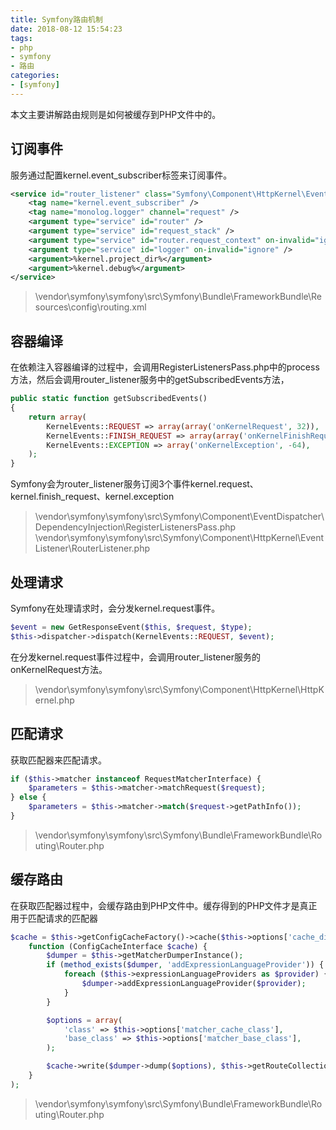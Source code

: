 ```yaml
---
title: Symfony路由机制
date: 2018-08-12 15:54:23
tags:
- php
- symfony
- 路由
categories:
- [symfony]
---
```

本文主要讲解路由规则是如何被缓存到PHP文件中的。

## 订阅事件
服务通过配置kernel.event_subscriber标签来订阅事件。

```xml
<service id="router_listener" class="Symfony\Component\HttpKernel\EventListener\RouterListener">
    <tag name="kernel.event_subscriber" />
    <tag name="monolog.logger" channel="request" />
    <argument type="service" id="router" />
    <argument type="service" id="request_stack" />
    <argument type="service" id="router.request_context" on-invalid="ignore" />
    <argument type="service" id="logger" on-invalid="ignore" />
    <argument>%kernel.project_dir%</argument>
    <argument>%kernel.debug%</argument>
</service>
```

> \vendor\symfony\symfony\src\Symfony\Bundle\FrameworkBundle\Resources\config\routing.xml

## 容器编译
在依赖注入容器编译的过程中，会调用RegisterListenersPass.php中的process方法，然后会调用router_listener服务中的getSubscribedEvents方法，

```php
public static function getSubscribedEvents()
{
    return array(
        KernelEvents::REQUEST => array(array('onKernelRequest', 32)),
        KernelEvents::FINISH_REQUEST => array(array('onKernelFinishRequest', 0)),
        KernelEvents::EXCEPTION => array('onKernelException', -64),
    );
}
```

Symfony会为router_listener服务订阅3个事件kernel.request、kernel.finish_request、kernel.exception

> \vendor\symfony\symfony\src\Symfony\Component\EventDispatcher\DependencyInjection\RegisterListenersPass.php
> \vendor\symfony\symfony\src\Symfony\Component\HttpKernel\EventListener\RouterListener.php

## 处理请求
Symfony在处理请求时，会分发kernel.request事件。

```php
$event = new GetResponseEvent($this, $request, $type);
$this->dispatcher->dispatch(KernelEvents::REQUEST, $event);
```

在分发kernel.request事件过程中，会调用router_listener服务的onKernelRequest方法。

> \vendor\symfony\symfony\src\Symfony\Component\HttpKernel\HttpKernel.php

## 匹配请求
获取匹配器来匹配请求。

```php
if ($this->matcher instanceof RequestMatcherInterface) {
    $parameters = $this->matcher->matchRequest($request);
} else {
    $parameters = $this->matcher->match($request->getPathInfo());
}
```

> \vendor\symfony\symfony\src\Symfony\Bundle\FrameworkBundle\Routing\Router.php

## 缓存路由
在获取匹配器过程中，会缓存路由到PHP文件中。缓存得到的PHP文件才是真正用于匹配请求的匹配器

```php
$cache = $this->getConfigCacheFactory()->cache($this->options['cache_dir'].'/'.$this->options['matcher_cache_class'].'.php',
    function (ConfigCacheInterface $cache) {
        $dumper = $this->getMatcherDumperInstance();
        if (method_exists($dumper, 'addExpressionLanguageProvider')) {
            foreach ($this->expressionLanguageProviders as $provider) {
                $dumper->addExpressionLanguageProvider($provider);
            }
        }

        $options = array(
            'class' => $this->options['matcher_cache_class'],
            'base_class' => $this->options['matcher_base_class'],
        );

        $cache->write($dumper->dump($options), $this->getRouteCollection()->getResources());
    }
);
```

> \vendor\symfony\symfony\src\Symfony\Bundle\FrameworkBundle\Routing\Router.php